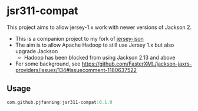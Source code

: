 # jsr311-compat

This project aims to allow jersey-1.x work with newer versions of Jackson 2.

* This is a companion project to my fork of [jersey-json](https://github.com/pjfanning/jersey-1.x)
* The aim is to allow Apache Hadoop to still use Jersey 1.x but also upgrade Jackson
  * Hadoop has been blocked from using Jackson 2.13 and above 
* For some background, see https://github.com/FasterXML/jackson-jaxrs-providers/issues/134#issuecomment-1180637522

## Usage

```gradle
com.github.pjfanning:jsr311-compat:0.1.0
```
